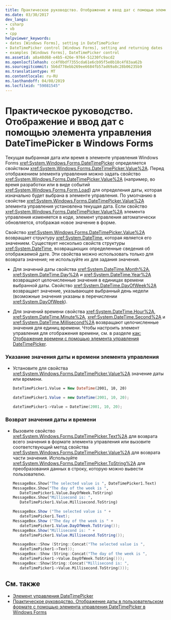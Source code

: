 ```yaml
---
title: Практическое руководство. Отображение и ввод дат с помощью элемента управления DateTimePicker в Windows Forms
ms.date: 03/30/2017
dev_langs:
- csharp
- vb
- cpp
helpviewer_keywords:
- dates [Windows Forms], setting in DateTimePicker
- DateTimePicker control [Windows Forms], setting and returning dates
- examples [Windows Forms], DateTimePicker control
ms.assetid: a8a48d68-e4b5-426e-9764-51230fc9acd2
ms.openlocfilehash: cc4f0bdf7355cda61e6cb95f5e0b18c4f83aa62b
ms.sourcegitcommit: 5b6d778ebb269ee6684fb57ad69a8c28b06235b9
ms.translationtype: MT
ms.contentlocale: ru-RU
ms.lasthandoff: 04/08/2019
ms.locfileid: "59081545"
---
```

# <a name="how-to-set-and-return-dates-with-the-windows-forms-datetimepicker-control"></a>Практическое руководство. Отображение и ввод дат с помощью элемента управления DateTimePicker в Windows Forms
Текущая выбранная дата или время в элементе управления Windows Forms <xref:System.Windows.Forms.DateTimePicker> определяется свойством <xref:System.Windows.Forms.DateTimePicker.Value%2A>. Перед отображением элемента управления можно задать свойство <xref:System.Windows.Forms.DateTimePicker.Value%2A> (например, во время разработки или в виде событий <xref:System.Windows.Forms.Form.Load>) для определения даты, которая изначально будет выбрана в элементе управления. По умолчанию в свойстве <xref:System.Windows.Forms.DateTimePicker.Value%2A> элемента управления установлена текущая дата. Если свойство <xref:System.Windows.Forms.DateTimePicker.Value%2A> элемента управления изменяется в коде, элемент управления автоматически обновляется, отображая новое значение в форме.  
  
 Свойство <xref:System.Windows.Forms.DateTimePicker.Value%2A> возвращает структуру <xref:System.DateTime>, которая является его значением. Существует несколько свойств структуры <xref:System.DateTime>, возвращающих определенные сведения об отображаемой дате. Эти свойства можно использовать только для возврата значения; не используйте их для задания значения.  
  
-   Для значений даты свойства <xref:System.DateTime.Month%2A>, <xref:System.DateTime.Day%2A> и <xref:System.DateTime.Year%2A> возвращают целочисленные значения в единицах времени выбранной даты. Свойство <xref:System.DateTime.DayOfWeek%2A> возвращает значение, указывающее выбранный день недели (возможные значения указаны в перечислении <xref:System.DayOfWeek>).  
  
-   Для значений времени свойства <xref:System.DateTime.Hour%2A>, <xref:System.DateTime.Minute%2A>, <xref:System.DateTime.Second%2A> и <xref:System.DateTime.Millisecond%2A> возвращают целочисленные значения для единиц времени. Чтобы настроить элемент управления для отображения времени, см. в разделе [как: Отображение времени с помощью элемента управления DateTimePicker](how-to-display-time-with-the-datetimepicker-control.md).  
  
### <a name="to-set-the-date-and-time-value-of-the-control"></a>Указание значения даты и времени элемента управления  
  
-   Установите для свойства <xref:System.Windows.Forms.DateTimePicker.Value%2A> значение даты или времени.  
  
    ```vb  
    DateTimePicker1.Value = New DateTime(2001, 10, 20)  
    ```  
  
    ```csharp  
    dateTimePicker1.Value = new DateTime(2001, 10, 20);  
    ```  
  
    ```cpp  
    dateTimePicker1->Value = DateTime(2001, 10, 20);  
    ```  
  
### <a name="to-return-the-date-and-time-value"></a>Возврат значения даты и времени  
  
-   Вызовите свойство <xref:System.Windows.Forms.DateTimePicker.Text%2A> для возврата всего значения в формате элемента управления или вызовите соответствующий метод свойства <xref:System.Windows.Forms.DateTimePicker.Value%2A> для возврата части значения. Используйте <xref:System.Windows.Forms.DateTimePicker.ToString%2A> для преобразования данных в строку, которую можно вывести пользователю.  
  
    ```vb  
    MessageBox.Show("The selected value is ", DateTimePicker1.Text)  
    MessageBox.Show("The day of the week is ",   
       DateTimePicker1.Value.DayOfWeek.ToString)  
    MessageBox.Show("Millisecond is: ",   
       DateTimePicker1.Value.Millisecond.ToString)  
    ```  
  
    ```csharp  
    MessageBox.Show ("The selected value is " +   
       dateTimePicker1.Text);  
    MessageBox.Show ("The day of the week is " +   
       dateTimePicker1.Value.DayOfWeek.ToString());  
    MessageBox.Show("Millisecond is: " +   
       dateTimePicker1.Value.Millisecond.ToString());  
    ```  
  
    ```cpp  
    MessageBox::Show (String::Concat("The selected value is ",  
       dateTimePicker1->Text));  
    MessageBox::Show (String::Concat("The day of the week is ",  
       dateTimePicker1->Value.DayOfWeek.ToString()));  
    MessageBox::Show(String::Concat("Millisecond is: ",  
       dateTimePicker1->Value.Millisecond.ToString()));  
    ```  
  
## <a name="see-also"></a>См. также

- [Элемент управления DateTimePicker](datetimepicker-control-windows-forms.md)
- [Практическое руководство. Отображение даты в пользовательском формате с помощью элемента управления DateTimePicker в Windows Forms](display-a-date-in-a-custom-format-with-wf-datetimepicker-control.md)

